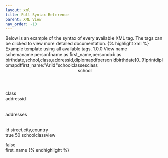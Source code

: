 ```yaml
---
layout: xml
title: Full Syntax Reference
parent: XML View
nav_order: -10
---
```

Below is an example of the syntax of every available XML tag. The tags can be clicked to view more detailed documentation.
{% highlight xml %}
<views>
    <description>Example template using all available tags.</description>
    <version>1.0.0</version>
    <view>
        <name>View name</name>    
        <schema>schemaname</schema>
        <table>
            <name>person</name>
            <fields>fname as first_name,persondob as birthdate,school,class,addressid,diplomapdf</fields>
            <title>Title to show</title>
            <primarykey>personid</primarykey>
            <edit>birthdate[0..9]</edit>
            <export>print</export>
            <filename>diplomapdf</filename>
            <filter>first_name:"Arild"</filter>
            <parent>schoolclasses</parent>
            <foreignkey>class</foreignkey>
            <header>school</header>
            <footer>class</footer>
            <lookup>
                <foreignkey>addressid</foreignkey>
                <table>addresses</table>
                <primarykey>id</primarykey>
                <fields>street,city,country</fields>
            </lookup>            
            <preview>true</preview>
            <rows>50</rows>
            <rubyview>schoolclassview</rubyview>
            <search>false</search>
            <sort>first_name</sort>
        </table>
    </view>
</views>
{% endhighlight %}